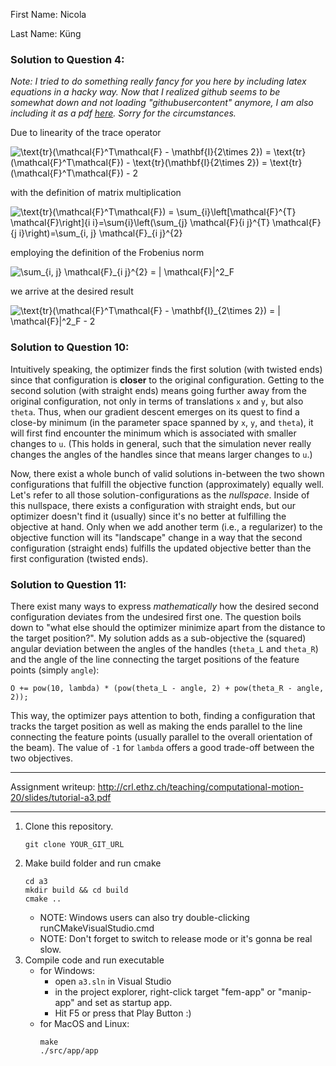 First Name: Nicola

Last Name: Küng

### Solution to Question 4: 
_Note: I tried to do something really fancy for you here by including latex equations in a hacky way. Now that I realized github seems to be somewhat down and not loading "githubusercontent" anymore, I am also including it as a pdf [here](https://github.com/cmm-20/a3-nkueng/blob/master/q4_answer.pdf). Sorry for the circumstances._

Due to linearity of the trace operator

![\text{tr}(\mathcal{F}^T\mathcal{F} - \mathbf{I}_{2\times 2}) = \text{tr}(\mathcal{F}^T\mathcal{F}) - \text{tr}(\mathbf{I}_{2\times 2}) = \text{tr}(\mathcal{F}^T\mathcal{F}) - 2](https://render.githubusercontent.com/render/math?math=%5Ctext%7Btr%7D(%5Cmathcal%7BF%7D%5ET%5Cmathcal%7BF%7D%20-%20%5Cmathbf%7BI%7D_%7B2%5Ctimes%202%7D)%20%3D%20%5Ctext%7Btr%7D(%5Cmathcal%7BF%7D%5ET%5Cmathcal%7BF%7D)%20-%20%5Ctext%7Btr%7D(%5Cmathbf%7BI%7D_%7B2%5Ctimes%202%7D)%20%3D%20%5Ctext%7Btr%7D(%5Cmathcal%7BF%7D%5ET%5Cmathcal%7BF%7D)%20-%202)

with the definition of matrix multiplication

![\text{tr}(\mathcal{F}^T\mathcal{F}) = \sum_{i}\left\[\mathcal{F}^{T} \mathcal{F}\right\]_{i i}=\sum_{i}\left(\sum_{j} \mathcal{F}_{i j}^{T} \mathcal{F}_{j i}\right)=\sum_{i, j} \mathcal{F}_{i j}^{2}](https://render.githubusercontent.com/render/math?math=%5Ctext%7Btr%7D(%5Cmathcal%7BF%7D%5ET%5Cmathcal%7BF%7D)%20%3D%20%5Csum_%7Bi%7D%5Cleft%5B%5Cmathcal%7BF%7D%5E%7BT%7D%20%5Cmathcal%7BF%7D%5Cright%5D_%7Bi%20i%7D%3D%5Csum_%7Bi%7D%5Cleft(%5Csum_%7Bj%7D%20%5Cmathcal%7BF%7D_%7Bi%20j%7D%5E%7BT%7D%20%5Cmathcal%7BF%7D_%7Bj%20i%7D%5Cright)%3D%5Csum_%7Bi%2C%20j%7D%20%5Cmathcal%7BF%7D_%7Bi%20j%7D%5E%7B2%7D)

employing the definition of the Frobenius norm

![\sum_{i, j} \mathcal{F}_{i j}^{2} = \| \mathcal{F}\|^2_F](https://render.githubusercontent.com/render/math?math=%5Csum_%7Bi%2C%20j%7D%20%5Cmathcal%7BF%7D_%7Bi%20j%7D%5E%7B2%7D%20%3D%20%5C%7C%20%5Cmathcal%7BF%7D%5C%7C%5E2_F)

we arrive at the desired result

![\text{tr}(\mathcal{F}^T\mathcal{F} - \mathbf{I}_{2\times 2}) = \| \mathcal{F}\|^2_F - 2](https://render.githubusercontent.com/render/math?math=%5Ctext%7Btr%7D(%5Cmathcal%7BF%7D%5ET%5Cmathcal%7BF%7D%20-%20%5Cmathbf%7BI%7D_%7B2%5Ctimes%202%7D)%20%3D%20%5C%7C%20%5Cmathcal%7BF%7D%5C%7C%5E2_F%20-%202)

### Solution to Question 10:
Intuitively speaking, the optimizer finds the first solution (with twisted ends) since that configuration is **closer** to the original configuration. Getting to the second solution (with straight ends) means going further away from the original configuration, not only in terms of translations `x` and `y`, but also `theta`. Thus, when our gradient descent emerges on its quest to find a close-by minimum (in the parameter space spanned by `x`, `y`, and `theta`), it will first find encounter the minimum which is associated with smaller changes to `u`. (This holds in general, such that the simulation never really changes the angles of the handles since that means larger changes to `u`.)

Now, there exist a whole bunch of valid solutions in-between the two shown configurations that fulfill the objective function (approximately) equally well. Let's refer to all those solution-configurations as the *nullspace*. Inside of this nullspace, there exists a configuration with straight ends, but our optimizer doesn't find it (usually) since it's no better at fulfilling the objective at hand. Only when we add another term (i.e., a regularizer) to the objective function will its "landscape" change in a way that the second configuration (straight ends) fulfills the updated objective better than the first configuration (twisted ends).

### Solution to Question 11:
There exist many ways to express *mathematically* how the desired second configuration deviates from the undesired first one. The question boils down to "what else should the optimizer minimize apart from the distance to the target position?". My solution adds as a sub-objective the (squared) angular deviation between the angles of the handles (`theta_L` and `theta_R`) and the angle of the line connecting the target positions of the feature points (simply `angle`):
```
O += pow(10, lambda) * (pow(theta_L - angle, 2) + pow(theta_R - angle, 2));
```
This way, the optimizer pays attention to both, finding a configuration that tracks the target position as well as making the ends parallel to the line connecting the feature points (usually parallel to the overall orientation of the beam). The value of `-1` for `lambda` offers a good trade-off between the two objectives.

---

Assignment writeup: http://crl.ethz.ch/teaching/computational-motion-20/slides/tutorial-a3.pdf

---

1. Clone this repository.
    ```
    git clone YOUR_GIT_URL
    ```
2. Make build folder and run cmake
    ```
    cd a3
    mkdir build && cd build
    cmake ..
    ```
    - NOTE: Windows users can also try double-clicking runCMakeVisualStudio.cmd
    - NOTE: Don't forget to switch to release mode or it's gonna be real slow.
3. Compile code and run executable
    - for Windows: 
        * open `a3.sln` in Visual Studio
        * in the project explorer, right-click target "fem-app" or "manip-app" and set as startup app.
        * Hit F5 or press that Play Button :)
    - for MacOS and Linux:
        ```
        make
        ./src/app/app
        ```
